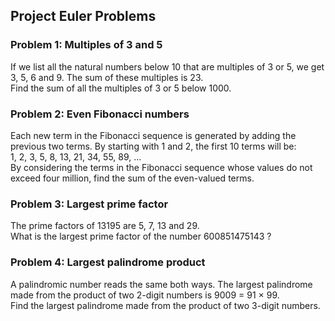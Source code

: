 
## Project Euler Problems

### Problem 1: Multiples of 3 and 5  

If we list all the natural numbers below 10 that are multiples of 3 or 5, we get 3, 5, 6 and 9. The sum of these multiples is 23.  
Find the sum of all the multiples of 3 or 5 below 1000.  


### Problem 2: Even Fibonacci numbers  

Each new term in the Fibonacci sequence is generated by adding the previous two terms. By starting with 1 and 2, the first 10 terms will be:  
1, 2, 3, 5, 8, 13, 21, 34, 55, 89, ...  
By considering the terms in the Fibonacci sequence whose values do not exceed four million, find the sum of the even-valued terms.  

### Problem 3: Largest prime factor  

The prime factors of 13195 are 5, 7, 13 and 29.  
What is the largest prime factor of the number 600851475143 ?  



### Problem 4: Largest palindrome product  

A palindromic number reads the same both ways. The largest palindrome made from the product of two 2-digit numbers is 9009 = 91 × 99.  
Find the largest palindrome made from the product of two 3-digit numbers.  



